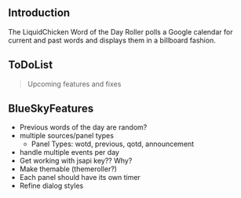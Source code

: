 ## Introduction ##
The LiquidChicken Word of the Day Roller polls a Google calendar for current and past words and displays them in a billboard fashion.

## ToDoList ##
> Upcoming features and fixes

## BlueSkyFeatures ##
  * Previous words of the day are random?
  * multiple sources/panel types
    * Panel Types: wotd, previous, qotd, announcement
  * handle multiple events per day
  * Get working with jsapi key?? Why?
  * Make themable (themeroller?)
  * Each panel should have its own timer
  * Refine dialog styles
